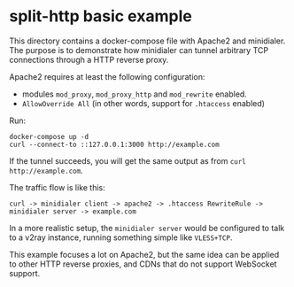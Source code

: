 # split-http basic example

This directory contains a docker-compose file with Apache2 and minidialer. The
purpose is to demonstrate how minidialer can tunnel arbitrary TCP connections
through a HTTP reverse proxy.

Apache2 requires at least the following configuration:

* modules `mod_proxy`, `mod_proxy_http` and `mod_rewrite` enabled.
* `AllowOverride All` (in other words, support for `.htaccess` enabled)

Run:

```
docker-compose up -d
curl --connect-to ::127.0.0.1:3000 http://example.com
```

If the tunnel succeeds, you will get the same output as from `curl http://example.com`.

The traffic flow is like this:

```
curl -> minidialer client -> apache2 -> .htaccess RewriteRule -> minidialer server -> example.com
```

In a more realistic setup, the `minidialer server` would be configured to talk
to a v2ray instance, running something simple like `VLESS+TCP`.

This example focuses a lot on Apache2, but the same idea can be applied to
other HTTP reverse proxies, and CDNs that do not support WebSocket support.
